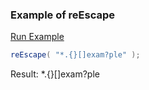 ### Example of reEscape



<a href="https://try.boxlang.io/?code=eJwrSnUtTk4sSNVQUNLSq66Njk2tSMy1L8hJVVLQtOYCAJ2GCXY%3D" target="_blank">Run Example</a>

```java
reEscape( "*.{}[]exam?ple" );

```

Result: \*\.\{\}\[\]exam\?ple

